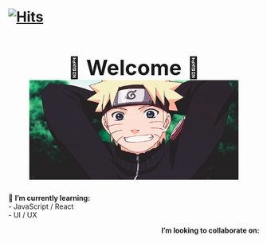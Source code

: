 # <div align="left">[![Hits](https://hits.seeyoufarm.com/api/count/incr/badge.svg?url=https%3A%2F%2Fgithub.com%2FJenniferSmith007&count_bg=%2358435C&title_bg=%23D9ADF1&icon=&icon_color=%23EBE7E7&title=Views&edge_flat=false)](https://hits.seeyoufarm.com)</div>

## <div align="center"><h1>🦋 Welcome 🦋<br> <img align="center" src="images/Naruto Smile - Imgur.gif" width="420px" height="200px"></div>

<div><div align="left"><p> 🌱 <b>I’m currently learning:</b><br> - JavaScript / React <br>
- UI / UX  <p></div>
<div align="right"><p><b>I’m looking to collaborate on:<b><br> </div>
<!--
**JenniferSmith007/JenniferSmith007** is a ✨ _special_ ✨ repository because its `README.md` (this file) appears on your GitHub profile.

Here are some ideas to get you started:

- 🔭 I’m currently working on ...
- 🌱 I’m currently learning ...
- 👯 I’m looking to collaborate on ...
- 🤔 I’m looking for help with ...
- 💬 Ask me about ...
- 📫 How to reach me: ...
- 😄 Pronouns: ...
- ⚡ Fun fact: ...
  -->

